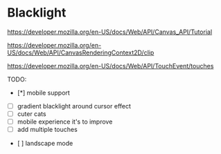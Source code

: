 # Blacklight

https://developer.mozilla.org/en-US/docs/Web/API/Canvas_API/Tutorial


https://developer.mozilla.org/en-US/docs/Web/API/CanvasRenderingContext2D/clip

https://developer.mozilla.org/en-US/docs/Web/API/TouchEvent/touches

TODO: 
- [*] mobile support
- [ ] gradient blacklight around cursor effect
- [ ] cuter cats
- [ ] mobile experience it's to improve
- [ ] add multiple touches
- [ ] landscape mode